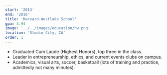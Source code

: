 ```yaml
---
start: '2013'
end: '2016'
title: 'Harvard-Westlake School'
gpa: 3.94
image: '../../images/education/hw.png'
location: 'Studio City, CA'
order: 1
---
```


- Graduated Cum Laude (Highest Honors), top three in the class.
- Leader in entrepreneurship, ethics, and current events clubs on campus.
- Academics, visual arts, soccer, basketball (lots of training and practice, admittedly not many minutes).
